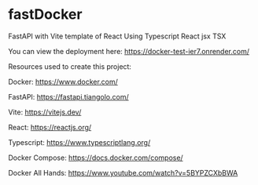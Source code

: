 # fastDocker

FastAPI with Vite template of React Using Typescript React jsx TSX

You can view the deployment here: https://docker-test-ier7.onrender.com/

Resources used to create this project:

Docker: https://www.docker.com/

FastAPI: https://fastapi.tiangolo.com/

Vite: https://vitejs.dev/

React: https://reactjs.org/

Typescript: https://www.typescriptlang.org/

Docker Compose: https://docs.docker.com/compose/

Docker All Hands: https://www.youtube.com/watch?v=5BYPZCXbBWA